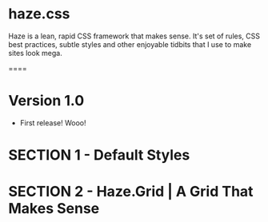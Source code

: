haze.css
====

Haze is a lean, rapid CSS framework that makes sense. It's set of 
rules, CSS best practices, subtle styles and other enjoyable tidbits
that I use to make sites look mega.

====

Version 1.0
====

- First release! Wooo!

SECTION 1 - Default Styles
====

SECTION 2 - Haze.Grid | A Grid That Makes Sense
====